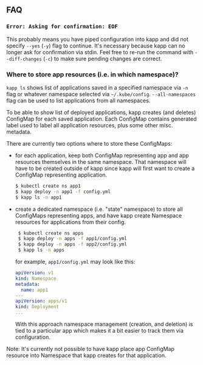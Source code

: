 ## FAQ

### `Error: Asking for confirmation: EOF`

This probably means you have piped configuration into kapp and did not specify `--yes` (`-y`) flag to continue. It's necessary because kapp can no longer ask for confirmation via stdin. Feel free to re-run the command with `--diff-changes` (`-c`) to make sure pending changes are correct.

### Where to store app resources (i.e. in which namespace)?

`kapp ls` shows list of applications saved in a specified namespace via `-n` flag or whatever namespace selected via `~/.kube/config`. `--all-namespaces` flag can be used to list applications from all namespaces.

To be able to show list of deployed applications, kapp creates (and deletes) ConfigMap for each saved application. Each ConfigMap contains generated label used to label all application resources, plus some other misc. metadata.

There are currently two options where to store these ConfigMaps:

- for each application, keep both ConfigMap representing app and app resources themselves in the same namespace. That namespace will have to be created outside of kapp since kapp will first want to create a ConfigMap representing application.

    ```bash
    $ kubectl create ns app1
    $ kapp deploy -n app1 -f config.yml
    $ kapp ls -n app1
    ```

- create a dedicated namespace (i.e. "state" namespace) to store all ConfigMaps representing apps, and have kapp create Namespace resources for applications from their config.

   ```bash
    $ kubectl create ns apps
    $ kapp deploy -n apps -f app1/config.yml
    $ kapp deploy -n apps -f app2/config.yml
    $ kapp ls -n apps
    ```

    for example, `app1/config.yml` may look like this:

    ```yaml
    apiVersion: v1
    kind: Namespace
    metadata:
      name: app1
    ---
    apiVersion: apps/v1
    kind: Deployment
    ...
    ```

    With this approach namespace management (creation, and deletion) is tied to a particular app which makes it a bit easier to track them via configuration.

Note: It's currently not possible to have kapp place app ConfigMap resource into Namespace that kapp creates for that application.
